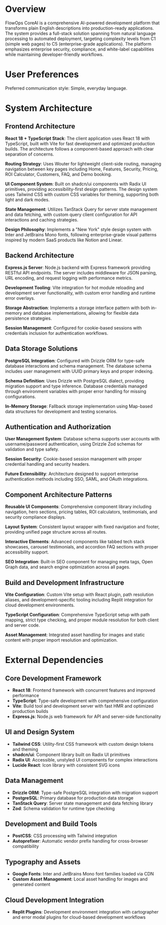 # Overview

FlowOps CoreAI is a comprehensive AI-powered development platform that transforms plain English descriptions into production-ready applications. The system provides a full-stack solution spanning from natural language processing to automated deployment, targeting complexity levels from C1 (simple web pages) to C5 (enterprise-grade applications). The platform emphasizes enterprise security, compliance, and white-label capabilities while maintaining developer-friendly workflows.

# User Preferences

Preferred communication style: Simple, everyday language.

# System Architecture

## Frontend Architecture

**React 18 + TypeScript Stack**: The client application uses React 18 with TypeScript, built with Vite for fast development and optimized production builds. The architecture follows a component-based approach with clear separation of concerns.

**Routing Strategy**: Uses Wouter for lightweight client-side routing, managing navigation between key pages including Home, Features, Security, Pricing, ROI Calculator, Customers, FAQ, and Demo booking.

**UI Component System**: Built on shadcn/ui components with Radix UI primitives, providing accessibility-first design patterns. The design system uses Tailwind CSS with custom CSS variables for theming, supporting both light and dark modes.

**State Management**: Utilizes TanStack Query for server state management and data fetching, with custom query client configuration for API interactions and caching strategies.

**Design Philosophy**: Implements a "New York" style design system with Inter and JetBrains Mono fonts, following enterprise-grade visual patterns inspired by modern SaaS products like Notion and Linear.

## Backend Architecture  

**Express.js Server**: Node.js backend with Express framework providing RESTful API endpoints. The server includes middleware for JSON parsing, URL encoding, and request logging with performance metrics.

**Development Tooling**: Vite integration for hot module reloading and development server functionality, with custom error handling and runtime error overlays.

**Storage Abstraction**: Implements a storage interface pattern with both in-memory and database implementations, allowing for flexible data persistence strategies.

**Session Management**: Configured for cookie-based sessions with credentials inclusion for authentication workflows.

## Data Storage Solutions

**PostgreSQL Integration**: Configured with Drizzle ORM for type-safe database interactions and schema management. The database schema includes user management with UUID primary keys and proper indexing.

**Schema Definition**: Uses Drizzle with PostgreSQL dialect, providing migration support and type inference. Database credentials managed through environment variables with proper error handling for missing configurations.

**In-Memory Storage**: Fallback storage implementation using Map-based data structures for development and testing scenarios.

## Authentication and Authorization

**User Management System**: Database schema supports user accounts with username/password authentication, using Drizzle Zod schemas for validation and type safety.

**Session Security**: Cookie-based session management with proper credential handling and security headers.

**Future Extensibility**: Architecture designed to support enterprise authentication methods including SSO, SAML, and OAuth integrations.

## Component Architecture Patterns

**Reusable UI Components**: Comprehensive component library including navigation, hero sections, pricing tables, ROI calculators, testimonials, and security compliance displays.

**Layout System**: Consistent layout wrapper with fixed navigation and footer, providing unified page structure across all routes.

**Interactive Elements**: Advanced components like tabbed tech stack showcases, carousel testimonials, and accordion FAQ sections with proper accessibility support.

**SEO Integration**: Built-in SEO component for managing meta tags, Open Graph data, and search engine optimization across all pages.

## Build and Development Infrastructure

**Vite Configuration**: Custom Vite setup with React plugin, path resolution aliases, and development-specific tooling including Replit integration for cloud development environments.

**TypeScript Configuration**: Comprehensive TypeScript setup with path mapping, strict type checking, and proper module resolution for both client and server code.

**Asset Management**: Integrated asset handling for images and static content with proper import resolution and optimization.

# External Dependencies

## Core Development Framework
- **React 18**: Frontend framework with concurrent features and improved performance
- **TypeScript**: Type-safe development with comprehensive configuration
- **Vite**: Build tool and development server with fast HMR and optimized production builds
- **Express.js**: Node.js web framework for API and server-side functionality

## UI and Design System
- **Tailwind CSS**: Utility-first CSS framework with custom design tokens and theming
- **shadcn/ui**: Component library built on Radix UI primitives
- **Radix UI**: Accessible, unstyled UI components for complex interactions
- **Lucide React**: Icon library with consistent SVG icons

## Data Management
- **Drizzle ORM**: Type-safe PostgreSQL integration with migration support
- **PostgreSQL**: Primary database for production data storage
- **TanStack Query**: Server state management and data fetching library
- **Zod**: Schema validation for runtime type checking

## Development and Build Tools
- **PostCSS**: CSS processing with Tailwind integration
- **Autoprefixer**: Automatic vendor prefix handling for cross-browser compatibility

## Typography and Assets
- **Google Fonts**: Inter and JetBrains Mono font families loaded via CDN
- **Custom Asset Management**: Local asset handling for images and generated content

## Cloud Development Integration
- **Replit Plugins**: Development environment integration with cartographer and error modal plugins for cloud-based development workflows
